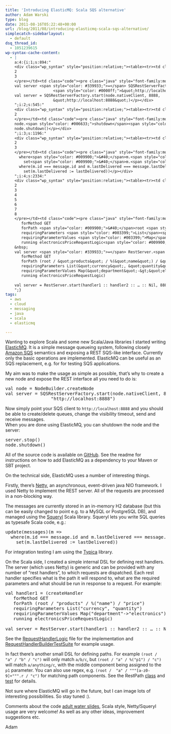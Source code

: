 ```yaml
---
title: 'Introducing ElasticMQ: Scala SQS alternative'
author: Adam Warski
type: blog
date: 2011-08-16T05:22:48+00:00
url: /blog/2011/08/introducing-elasticmq-scala-sqs-alternative/
simplecatch-sidebarlayout:
  - default
dsq_thread_id:
  - 1051239615
wp-syntax-cache-content:
  - |
    a:4:{i:1;s:894:"
    <div class="wp_syntax" style="position:relative;"><table><tr><td class="line_numbers"><pre>1
    2
    3
    </pre></td><td class="code"><pre class="java" style="font-family:monospace;">val node <span style="color: #339933;">=</span> NodeBuilder.<span style="color: #006633;">createNode</span>
    val server <span style="color: #339933;">=</span> SQSRestServerFactory.<span style="color: #006633;">start</span><span style="color: #009900;">&#40;</span>node.<span style="color: #006633;">nativeClient</span>, <span style="color: #cc66cc;">8888</span>, 
                     <span style="color: #0000ff;">&quot;http://localhost:8888&quot;</span><span style="color: #009900;">&#41;</span></pre></td></tr></table><p class="theCode" style="display:none;">val node = NodeBuilder.createNode
    val server = SQSRestServerFactory.start(node.nativeClient, 8888, 
                     &quot;http://localhost:8888&quot;)</p></div>
    ";i:2;s:545:"
    <div class="wp_syntax" style="position:relative;"><table><tr><td class="line_numbers"><pre>1
    2
    </pre></td><td class="code"><pre class="java" style="font-family:monospace;">server.<span style="color: #006633;">stop</span><span style="color: #009900;">&#40;</span><span style="color: #009900;">&#41;</span>
    node.<span style="color: #006633;">shutdown</span><span style="color: #009900;">&#40;</span><span style="color: #009900;">&#41;</span></pre></td></tr></table><p class="theCode" style="display:none;">server.stop()
    node.shutdown()</p></div>
    ";i:3;s:1196:"
    <div class="wp_syntax" style="position:relative;"><table><tr><td class="line_numbers"><pre>1
    2
    3
    </pre></td><td class="code"><pre class="java" style="font-family:monospace;">update<span style="color: #009900;">&#40;</span>messages<span style="color: #009900;">&#41;</span><span style="color: #009900;">&#40;</span>m <span style="color: #339933;">=&gt;</span>
      where<span style="color: #009900;">&#40;</span>m.<span style="color: #006633;">id</span> <span style="color: #339933;">===</span> message.<span style="color: #006633;">id</span> and m.<span style="color: #006633;">lastDelivered</span> <span style="color: #339933;">===</span> message.<span style="color: #006633;">lastDelivered</span><span style="color: #009900;">&#41;</span>
        set<span style="color: #009900;">&#40;</span>m.<span style="color: #006633;">lastDelivered</span> <span style="color: #339933;">:=</span> lastDelivered<span style="color: #009900;">&#41;</span><span style="color: #009900;">&#41;</span></pre></td></tr></table><p class="theCode" style="display:none;">update(messages)(m =&gt;
      where(m.id === message.id and m.lastDelivered === message.lastDelivered)
        set(m.lastDelivered := lastDelivered))</p></div>
    ";i:4;s:2334:"
    <div class="wp_syntax" style="position:relative;"><table><tr><td class="line_numbers"><pre>1
    2
    3
    4
    5
    6
    7
    8
    </pre></td><td class="code"><pre class="java" style="font-family:monospace;">val handler1 <span style="color: #339933;">=</span> <span style="color: #009900;">&#40;</span>createHandler
       forMethod GET
       forPath <span style="color: #009900;">&#40;</span>root <span style="color: #339933;">/</span> <span style="color: #0000ff;">&quot;products&quot;</span> <span style="color: #339933;">/</span> <span style="color: #339933;">%</span><span style="color: #009900;">&#40;</span><span style="color: #0000ff;">&quot;name&quot;</span><span style="color: #009900;">&#41;</span> <span style="color: #339933;">/</span> <span style="color: #0000ff;">&quot;price&quot;</span><span style="color: #009900;">&#41;</span>
       requiringParameters <span style="color: #003399;">List</span><span style="color: #009900;">&#40;</span><span style="color: #0000ff;">&quot;currency&quot;</span>, <span style="color: #0000ff;">&quot;quantity&quot;</span><span style="color: #009900;">&#41;</span>
       requiringParameterValues <span style="color: #003399;">Map</span><span style="color: #009900;">&#40;</span><span style="color: #0000ff;">&quot;department&quot;</span><span style="color: #339933;">-&gt;</span><span style="color: #0000ff;">&quot;electronics&quot;</span><span style="color: #009900;">&#41;</span>
       running electronicsPriceRequestLogic<span style="color: #009900;">&#41;</span>
    &nbsp;
    val server <span style="color: #339933;">=</span> RestServer.<span style="color: #006633;">start</span><span style="color: #009900;">&#40;</span>handler1 <span style="color: #339933;">::</span> handler2 <span style="color: #339933;">::</span> … <span style="color: #339933;">::</span> Nil, <span style="color: #cc66cc;">8888</span><span style="color: #009900;">&#41;</span></pre></td></tr></table><p class="theCode" style="display:none;">val handler1 = (createHandler
       forMethod GET
       forPath (root / &quot;products&quot; / %(&quot;name&quot;) / &quot;price&quot;)
       requiringParameters List(&quot;currency&quot;, &quot;quantity&quot;)
       requiringParameterValues Map(&quot;department&quot;-&gt;&quot;electronics&quot;)
       running electronicsPriceRequestLogic)
    
    val server = RestServer.start(handler1 :: handler2 :: … :: Nil, 8888)</p></div>
    ";}
tags:
  - aws
  - cloud
  - messaging
  - java
  - scala
  - elasticmq

---
```

Wanting to explore Scala and some new Scala/Java libraries I started writing [ElasticMQ][1]. It is a simple message queueing system, following closely [Amazon SQS][2] semantics and exposing a REST SQS-like interface. Currently only the basic operations are implemented. ElasticMQ can be useful as an SQS replacement, e.g. for for testing SQS applications.

My aim was to make the usage as simple as possible, that&#8217;s why to create a new node and expose the REST interface all you need to do is:

<pre lang="java" line="1" escaped="true">val node = NodeBuilder.createNode
val server = SQSRestServerFactory.start(node.nativeClient, 8888, 
                 "http://localhost:8888")
</pre>

Now simply point your SQS client to `http://localhost:8888` and you should be able to create/delete queues, change the visibility timeout, send and receive messages.  
When you are done using ElasticMQ, you can shutdown the node and the server:

<pre lang="java" line="1">server.stop()
node.shutdown()
</pre>

All of the source code is available on [GitHub][1]. See the readme for instructions on how to add ElasticMQ as a dependency to your Maven or SBT project.

On the technical side, ElasticMQ uses a number of interesting things.

Firstly, there&#8217;s [Netty][3], an asynchronous, event-driven java NIO framework. I used Netty to implement the REST server. All of the requests are processed in a non-blocking way.

The messages are currently stored in an in-memory H2 database (but this can be easily changed to point e.g. to a MySQL or PostgreSQL DB), and managed using the [Squeryl][4] Scala library. Squeryl lets you write SQL queries as typesafe Scala code, e.g.:

<pre lang="java" line="1" escaped="true">update(messages)(m =&gt;
  where(m.id === message.id and m.lastDelivered === message.lastDelivered)
    set(m.lastDelivered := lastDelivered))
</pre>

For integration testing I am using the [Typica][5] library.

On the Scala side, I created a simple internal DSL for defining rest handlers. The server (which uses Netty) is generic and can be provided with any number of &#8220;rest handlers&#8221;, to which requests are dispatched. Each rest handler specifies what is the path it will respond to, what are the required parameters and what should be run in response to a request. For example:

<pre lang="java" line="1" escaped="true">val handler1 = (createHandler
   forMethod GET
   forPath (root / "products" / %("name") / "price")
   requiringParameters List("currency", "quantity")
   requiringParameterValues Map("department"-&gt;"electronics")
   running electronicsPriceRequestLogic)

val server = RestServer.start(handler1 :: handler2 :: … :: Nil, 8888)
</pre>

See the [RequestHandlerLogic][6] file for the implementation and [RequestHandlerBuilderTestSuite][7] for example usage.

In fact there&#8217;s another small DSL for defining paths. For example `(root / "a" / "b" / "c")` will only match `a/b/c`, but `(root / "a" / %("p1") / "c")` will match `a/anything/c`, with the middle component being assigned to the `p1` parameter. You can also use regex, e.g. `(root /  "a" / """[a-z0-9]+""".r / "c")` for matching path components. See the RestPath [class][8] and [test][9] for details.

Not sure where ElasticMQ will go in the future, but I can image lots of interesting possibilities. So stay tuned :).

Comments about the code [adult water slides][10], Scala style, Netty/Squeryl usage are very welcome! As well as any other ideas, improvement suggestions etc.

Adam

 [1]: https://github.com/adamw/elasticmq
 [2]: http://aws.amazon.com/sqs/
 [3]: http://www.jboss.org/netty
 [4]: http://squeryl.org/
 [5]: http://code.google.com/p/typica/
 [6]: https://github.com/adamw/elasticmq/blob/master/rest/rest-core/src/main/scala/org/elasticmq/rest/RequestHandlerLogic.scala
 [7]: https://github.com/adamw/elasticmq/blob/master/rest/rest-core/src/test/scala/org/elasticmq/rest/RequestHandlerBuilderTestSuite.scala
 [8]: https://github.com/adamw/elasticmq/blob/master/rest/rest-core/src/main/scala/org/elasticmq/rest/RestPath.scala
 [9]: https://github.com/adamw/elasticmq/blob/master/rest/rest-core/src/test/scala/org/elasticmq/rest/RestPathTestSuite.scala
 [10]: http://www.sale-inflatable.com/Wholesale-Giant-Water-Slide-Products-For-Sale-313.html
